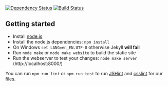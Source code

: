 [![Dependency Status](https://david-dm.org/mpc-hc/mpc-hc.org.png)](https://david-dm.org/mpc-hc/mpc-hc.org)
[![Build Status](https://travis-ci.org/mpc-hc/mpc-hc.org.png)](https://travis-ci.org/mpc-hc/mpc-hc.org)

Getting started
---------------

* Install [node.js](http://nodejs.org/download/)
* Install the node.js dependencies: `npm install`
* On Windows `set LANG=en_EN.UTF-8` otherwise Jekyll **will fail**
* Run `node make` or `node make website` to build the static site
* Run the webserver to test your changes: `node make server`
  (http://localhost:8000/)

You can run `npm run lint` or `npm run test` to run [JSHint](https://github.com/jshint/jshint)
and [csslint](https://github.com/stubbornella/csslint) for our files.
